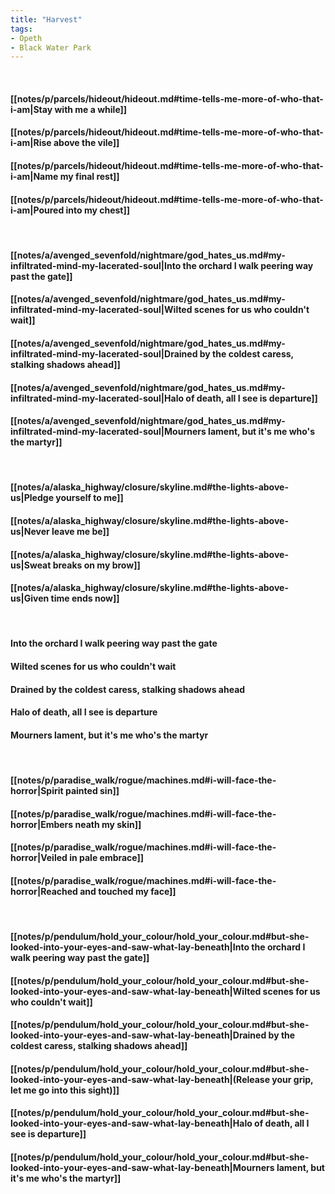 ```yaml
---
title: "Harvest"
tags:
- Opeth
- Black Water Park
---
```

&nbsp;
#### [[notes/p/parcels/hideout/hideout.md#time-tells-me-more-of-who-that-i-am|Stay with me a while]]
#### [[notes/p/parcels/hideout/hideout.md#time-tells-me-more-of-who-that-i-am|Rise above the vile]]
#### [[notes/p/parcels/hideout/hideout.md#time-tells-me-more-of-who-that-i-am|Name my final rest]]
#### [[notes/p/parcels/hideout/hideout.md#time-tells-me-more-of-who-that-i-am|Poured into my chest]]
&nbsp;
#### [[notes/a/avenged_sevenfold/nightmare/god_hates_us.md#my-infiltrated-mind-my-lacerated-soul|Into the orchard I walk peering way past the gate]]
#### [[notes/a/avenged_sevenfold/nightmare/god_hates_us.md#my-infiltrated-mind-my-lacerated-soul|Wilted scenes for us who couldn't wait]]
#### [[notes/a/avenged_sevenfold/nightmare/god_hates_us.md#my-infiltrated-mind-my-lacerated-soul|Drained by the coldest caress, stalking shadows ahead]]
#### [[notes/a/avenged_sevenfold/nightmare/god_hates_us.md#my-infiltrated-mind-my-lacerated-soul|Halo of death, all I see is departure]]
#### [[notes/a/avenged_sevenfold/nightmare/god_hates_us.md#my-infiltrated-mind-my-lacerated-soul|Mourners lament, but it's me who's the martyr]]
&nbsp;
#### [[notes/a/alaska_highway/closure/skyline.md#the-lights-above-us|Pledge yourself to me]]
#### [[notes/a/alaska_highway/closure/skyline.md#the-lights-above-us|Never leave me be]]
#### [[notes/a/alaska_highway/closure/skyline.md#the-lights-above-us|Sweat breaks on my brow]]
#### [[notes/a/alaska_highway/closure/skyline.md#the-lights-above-us|Given time ends now]]
&nbsp;
#### Into the orchard I walk peering way past the gate
#### Wilted scenes for us who couldn't wait
#### Drained by the coldest caress, stalking shadows ahead
#### Halo of death, all I see is departure
#### Mourners lament, but it's me who's the martyr
&nbsp;
#### [[notes/p/paradise_walk/rogue/machines.md#i-will-face-the-horror|Spirit painted sin]]
#### [[notes/p/paradise_walk/rogue/machines.md#i-will-face-the-horror|Embers neath my skin]]
#### [[notes/p/paradise_walk/rogue/machines.md#i-will-face-the-horror|Veiled in pale embrace]]
#### [[notes/p/paradise_walk/rogue/machines.md#i-will-face-the-horror|Reached and touched my face]]
&nbsp;
#### [[notes/p/pendulum/hold_your_colour/hold_your_colour.md#but-she-looked-into-your-eyes-and-saw-what-lay-beneath|Into the orchard I walk peering way past the gate]]
#### [[notes/p/pendulum/hold_your_colour/hold_your_colour.md#but-she-looked-into-your-eyes-and-saw-what-lay-beneath|Wilted scenes for us who couldn't wait]]
#### [[notes/p/pendulum/hold_your_colour/hold_your_colour.md#but-she-looked-into-your-eyes-and-saw-what-lay-beneath|Drained by the coldest caress, stalking shadows ahead]]
#### [[notes/p/pendulum/hold_your_colour/hold_your_colour.md#but-she-looked-into-your-eyes-and-saw-what-lay-beneath|(Release your grip, let me go into this sight)]]
#### [[notes/p/pendulum/hold_your_colour/hold_your_colour.md#but-she-looked-into-your-eyes-and-saw-what-lay-beneath|Halo of death, all I see is departure]]
#### [[notes/p/pendulum/hold_your_colour/hold_your_colour.md#but-she-looked-into-your-eyes-and-saw-what-lay-beneath|Mourners lament, but it's me who's the martyr]]
